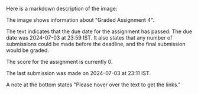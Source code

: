Here is a markdown description of the image:

The image shows information about "Graded Assignment 4". 

The text indicates that the due date for the assignment has passed. The due date was 2024-07-03 at 23:59 IST. It also states that any number of submissions could be made before the deadline, and the final submission would be graded.

The score for the assignment is currently 0.

The last submission was made on 2024-07-03 at 23:11 IST.

A note at the bottom states "Please hover over the text to get the links."
